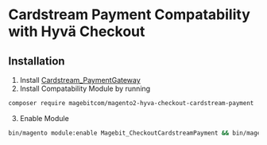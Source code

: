 # Cardstream Payment Compatability with Hyvä Checkout

## Installation

1. Install [Cardstream_PaymentGateway](https://github.com/cardstream/Magento/)
2. Install Compatability Module by running
```bash
composer require magebitcom/magento2-hyva-checkout-cardstream-payment
```
3. Enable Module
```bash
bin/magento module:enable Magebit_CheckoutCardstreamPayment && bin/magento setup:upgrade
```

